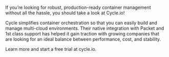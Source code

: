 <!-- <meta>
{
    "title":"Cycle.io",
    "slug":"cycle.io",
    "description":"Using cycle.io on Packet",
    "author":"Mo Lawler",
    "github":"usrdev",
    "date": "2019/12/18",
    "tag":["Devops", "Integrations"]
}
</meta> -->

If you’re looking for robust, production-ready container management without all the hassle, you should take a look at Cycle.io!

Cycle simplifies container orchestration so that you can easily build and manage multi-cloud environments. Their native integration with Packet and 1st class support has helped it gain traction with growing companies that are looking for an ideal balance between performance, cost, and stability.

Learn more and start a free trial at cycle.io.

